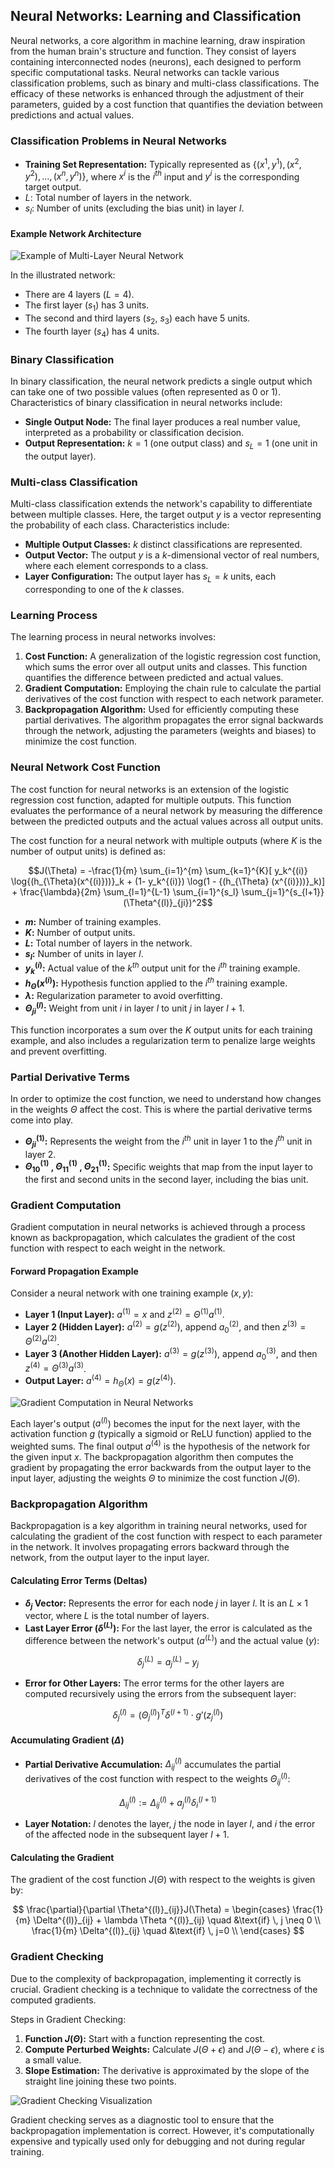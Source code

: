 ## Neural Networks: Learning and Classification

Neural networks, a core algorithm in machine learning, draw inspiration from the human brain's structure and function. They consist of layers containing interconnected nodes (neurons), each designed to perform specific computational tasks. Neural networks can tackle various classification problems, such as binary and multi-class classifications. The efficacy of these networks is enhanced through the adjustment of their parameters, guided by a cost function that quantifies the deviation between predictions and actual values.

### Classification Problems in Neural Networks

- **Training Set Representation:** Typically represented as $\{(x^1, y^1), (x^2, y^2), ..., (x^n, y^n)\}$, where $x^i$ is the $i^{th}$ input and $y^i$ is the corresponding target output.
- $L$: Total number of layers in the network.
- $s_l$: Number of units (excluding the bias unit) in layer $l$.

#### Example Network Architecture

![Example of Multi-Layer Neural Network](https://user-images.githubusercontent.com/37275728/201518449-ec13fac4-0716-4131-8e5e-f0405ce075a5.png)

In the illustrated network:

- There are 4 layers ($L=4$).
- The first layer ($s_1$) has 3 units.
- The second and third layers ($s_2$, $s_3$) each have 5 units.
- The fourth layer ($s_4$) has 4 units.

### Binary Classification

In binary classification, the neural network predicts a single output which can take one of two possible values (often represented as 0 or 1). Characteristics of binary classification in neural networks include:

- **Single Output Node:** The final layer produces a real number value, interpreted as a probability or classification decision.
- **Output Representation:** $k = 1$ (one output class) and $s_L = 1$ (one unit in the output layer).

### Multi-class Classification

Multi-class classification extends the network's capability to differentiate between multiple classes. Here, the target output $y$ is a vector representing the probability of each class. Characteristics include:

- **Multiple Output Classes:** $k$ distinct classifications are represented.
- **Output Vector:** The output $y$ is a $k$-dimensional vector of real numbers, where each element corresponds to a class.
- **Layer Configuration:** The output layer has $s_L = k$ units, each corresponding to one of the $k$ classes.

### Learning Process

The learning process in neural networks involves:

1. **Cost Function:** A generalization of the logistic regression cost function, which sums the error over all output units and classes. This function quantifies the difference between predicted and actual values.
2. **Gradient Computation:** Employing the chain rule to calculate the partial derivatives of the cost function with respect to each network parameter.
3. **Backpropagation Algorithm:** Used for efficiently computing these partial derivatives. The algorithm propagates the error signal backwards through the network, adjusting the parameters (weights and biases) to minimize the cost function.

### Neural Network Cost Function

The cost function for neural networks is an extension of the logistic regression cost function, adapted for multiple outputs. This function evaluates the performance of a neural network by measuring the difference between the predicted outputs and the actual values across all output units.

The cost function for a neural network with multiple outputs (where $K$ is the number of output units) is defined as:

$$J(\Theta) = -\frac{1}{m} \sum_{i=1}^{m} \sum_{k=1}^{K}[ y_k^{(i)} \log{(h_{\Theta}(x^{(i)}))}_k + (1- y_k^{(i)}) \log(1 - {(h_{\Theta} (x^{(i)}))}_k)] +  \frac{\lambda}{2m} \sum_{l=1}^{L-1} \sum_{i=1}^{s_l} \sum_{j=1}^{s_{l+1}} (\Theta^{(l)}_{ji})^2$$

- **$m$:** Number of training examples.
- **$K$:** Number of output units.
- **$L$:** Total number of layers in the network.
- **$s_l$:** Number of units in layer $l$.
- **$y_k^{(i)}$:** Actual value of the $k^{th}$ output unit for the $i^{th}$ training example.
- **$h_{\Theta}(x^{(i)})$:** Hypothesis function applied to the $i^{th}$ training example.
- **$\lambda$:** Regularization parameter to avoid overfitting.
- **$\Theta^{(l)}_{ji}$:** Weight from unit $i$ in layer $l$ to unit $j$ in layer $l+1$.

This function incorporates a sum over the $K$ output units for each training example, and also includes a regularization term to penalize large weights and prevent overfitting.

### Partial Derivative Terms

In order to optimize the cost function, we need to understand how changes in the weights $\Theta$ affect the cost. This is where the partial derivative terms come into play.

- **$\Theta^{(1)}_{ji}$:** Represents the weight from the $i^{th}$ unit in layer 1 to the $j^{th}$ unit in layer 2.
- **$\Theta^{(1)}_{10}$ , $\Theta^{(1)}_{11}$ , $\Theta^{(1)}_{21}$:** Specific weights that map from the input layer to the first and second units in the second layer, including the bias unit.

### Gradient Computation

Gradient computation in neural networks is achieved through a process known as backpropagation, which calculates the gradient of the cost function with respect to each weight in the network.

#### Forward Propagation Example

Consider a neural network with one training example $(x,y)$:

- **Layer 1 (Input Layer):** $a^{(1)} = x$ and $z^{(2)} = \Theta^{(1)}a^{(1)}$.
- **Layer 2 (Hidden Layer):** $a^{(2)} = g(z^{(2)})$, append $a^{(2)}_0$, and then $z^{(3)} = \Theta^{(2)}a^{(2)}$.
- **Layer 3 (Another Hidden Layer):** $a^{(3)} = g(z^{(3)})$, append $a^{(3)}_0$, and then $z^{(4)} = \Theta^{(3)}a^{(3)}$.
- **Output Layer:** $a^{(4)} = h_{\Theta}(x) = g(z^{(4)})$.

![Gradient Computation in Neural Networks](https://user-images.githubusercontent.com/37275728/201518441-7740e76d-9a6b-426f-98ad-85a5ff207a89.png)

Each layer's output ($a^{(l)}$) becomes the input for the next layer, with the activation function $g$ (typically a sigmoid or ReLU function) applied to the weighted sums. The final output $a^{(4)}$ is the hypothesis of the network for the given input $x$. The backpropagation algorithm then computes the gradient by propagating the error backwards from the output layer to the input layer, adjusting the weights $\Theta$ to minimize the cost function $J(\Theta)$.

### Backpropagation Algorithm

Backpropagation is a key algorithm in training neural networks, used for calculating the gradient of the cost function with respect to each parameter in the network. It involves propagating errors backward through the network, from the output layer to the input layer.

#### Calculating Error Terms (Deltas)

- **$\delta_j$ Vector:** Represents the error for each node $j$ in layer $l$. It is an $L \times 1$ vector, where $L$ is the total number of layers.
- **Last Layer Error ($\delta^{(L)}$):** For the last layer, the error is calculated as the difference between the network's output ($a^{(L)}$) and the actual value ($y$):

$$\delta^{(L)}_j = a^{(L)}_j - y_j$$

- **Error for Other Layers:** The error terms for the other layers are computed recursively using the errors from the subsequent layer:

$$\delta^{(l)}_j = (\Theta^{(l)}_j)^T \delta^{(l+1)} \cdot g'(z^{(l)}_j)$$

#### Accumulating Gradient ($\Delta$)

- **Partial Derivative Accumulation:** $\Delta^{(l)}_{ij}$ accumulates the partial derivatives of the cost function with respect to the weights $\Theta^{(l)}_{ij}$:

$$\Delta^{(l)}_{ij} := \Delta^{(l)}_{ij} + a^{(l)}_j \delta^{(l+1)}_i$$

- **Layer Notation:** $l$ denotes the layer, $j$ the node in layer $l$, and $i$ the error of the affected node in the subsequent layer $l+1$.

#### Calculating the Gradient

The gradient of the cost function $J(\Theta)$ with respect to the weights is given by:

$$
\frac{\partial}{\partial \Theta^{(l)}_{ij}}J(\Theta) = \begin{cases}
        \frac{1}{m} \Delta^{(l)}_{ij} + \lambda \Theta ^{(l)}_{ij} \quad &\text{if} \, j \neq 0 \\
        \frac{1}{m} \Delta^{(l)}_{ij} \quad &\text{if} \, j=0 \\
   \end{cases}
$$

### Gradient Checking

Due to the complexity of backpropagation, implementing it correctly is crucial. Gradient checking is a technique to validate the correctness of the computed gradients.

Steps in Gradient Checking:

1. **Function $J(\Theta)$:** Start with a function representing the cost.
2. **Compute Perturbed Weights:** Calculate $J(\Theta + \epsilon)$ and $J(\Theta - \epsilon)$, where $\epsilon$ is a small value.
3. **Slope Estimation:** The derivative is approximated by the slope of the straight line joining these two points.

![Gradient Checking Visualization](https://github.com/djeada/Stanford-Machine-Learning/blob/main/slides/resources/gradient_checking.png)

Gradient checking serves as a diagnostic tool to ensure that the backpropagation implementation is correct. However, it's computationally expensive and typically used only for debugging and not during regular training.
